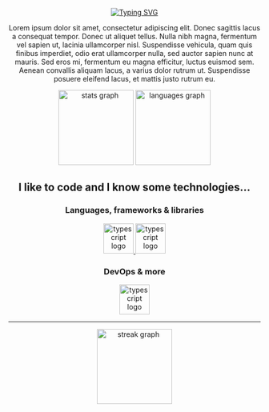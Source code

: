 
<p align="center">
<a href="https://git.io/typing-svg"><img src="https://readme-typing-svg.herokuapp.com?font=Poppins&weight=600&size=25&pause=1000&color=47D2AB&center=true&width=435&lines=Hello+there;my+name+is+Isaque;I'm+a+software+engineer+student;I+like+web+development+and+AI;welcome+to+my+GitHub!" alt="Typing SVG" /></a>
</p>
<p align="center">
Lorem ipsum dolor sit amet, consectetur adipiscing elit. Donec sagittis lacus a consequat tempor. Donec ut aliquet tellus. Nulla nibh magna, fermentum vel sapien ut, lacinia ullamcorper nisl. Suspendisse vehicula, quam quis finibus imperdiet, odio erat ullamcorper nulla, sed auctor sapien nunc at mauris. Sed eros mi, fermentum eu magna efficitur, luctus euismod sem. Aenean convallis aliquam lacus, a varius dolor rutrum ut. Suspendisse posuere eleifend lacus, et mattis justo rutrum eu.
</p>

<div align="center">
  <img src="https://github-readme-stats.vercel.app/api?username=isqdev&hide_title=false&hide_rank=false&hide=stars&show_icons=true&include_all_commits=true&count_private=true&disable_animations=false&bg_color=0,141E30,243B55&text_color=fff&title_color=50fa7b&icon_color=50fa7b&locale=en&hide_border=true&order=1" height="150" alt="stats graph"  />
  <img src="https://github-readme-stats.vercel.app/api/top-langs?username=isqdev&locale=en&hide_title=false&layout=compact&card_width=320&langs_count=6&bg_color=0,141E30,243B55&text_color=fff&title_color=50fa7b&hide_border=true&order=2" height="150" alt="languages graph"/>
    <br>
</div>

<h2 align="center">
  I like to code and I know some technologies...
</h2>

<div align="center">
  <h3>Languages, frameworks & libraries</h3>
  <a href="https://www.linkedin.com/in/isqdias/">
  <img src="https://skillicons.dev/icons?i=ts,js,py,java,c,cpp" height="60" alt="typescript logo"  />
  </a>
  <img src="https://skillicons.dev/icons?i=react,next,tailwind,nodejs,spring" height="60" alt="typescript logo"  />
</div>

<div align="center">
  <h3>DevOps & more</h3>
  <img src="https://skillicons.dev/icons?i=git,github,docker,aws,mysql,postgres,figma,photoshop" height="60" alt="typescript logo"  />
</div>

---

<div align="center">
<img src="https://streak-stats.demolab.com?user=isqdev&locale=en&mode=daily&background=243B55&currStreakNum=50fa7b&sideNums=f8f8f2&sideLabels=50fa7b&dates=ffffff&hide_border=true&border_radius=5&order=3" height="150" alt="streak graph"  />
</div>

